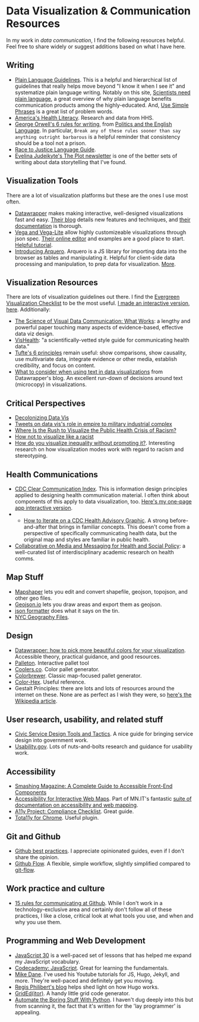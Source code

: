 # Data Visualization & Communication Resources
In my work in *data communication*, I find the following resources helpful. Feel free to share widely or suggest additions based on what I have here. 

## Writing
- [Plain Language Guidelines](https://www.plainlanguage.gov/guidelines/). This is a helpful and hierarchical list of guidelines that really helps move beyond "I know it when I see it" and systematize plain language writing. Notably on this site, [Scientists need plain language](https://www.plainlanguage.gov/resources/articles/scientists-need-plain-language/), a great overview of why plain language benefits communication products among the highly-educated. And, [Use Simple Phrases](https://www.plainlanguage.gov/guidelines/words/use-simple-words-phrases/) is a great list of problem words.
- [America's Health Literacy](https://www.ahrq.gov/sites/default/files/wysiwyg/health-literacy/dhhs-2008-issue-brief.pdf). Research and data from HHS.
- [George Orwell's 6 rules for writing](https://www.mhpbooks.com/6-writing-rules-from-george-orwell/), from [Politics and the English Language](https://www.orwellfoundation.com/the-orwell-foundation/orwell/essays-and-other-works/politics-and-the-english-language/). In particular, ```Break any of these rules sooner than say anything outright barbarous``` is a helpful reminder that consistency should be a tool not a prison. 
- [Race to Justice Language Guide](https://www1.nyc.gov/assets/doh/downloads/pdf/dpho/race-to-justice-action-kit-language-use-guide.pdf).
- [Evelina Judeikyte's The Plot newsletter](https://plotting.substack.com/) is one of the better sets of writing about data storytelling that I've found.

## Visualization Tools
There are a lot of visualization platforms but these are the ones I use most often. 
- [Datawrapper](www.datawrapper.de) makes making interactive, well-designed visualizations fast and easy. [Their blog](https://blog.datawrapper.de/) details new features and techniques, and [their documentation](https://academy.datawrapper.de/) is thorough.
- [Vega and Vega-Lite](https://vega.github.io/) allow highly customizeable visualizations through json spec. [Their online editor](https://vega.github.io/editor/) and examples are a good place to start. [Helpful tutorial](http://vda-lab.github.io/2019/12/vegalite).
- [Introducing Arquero](https://observablehq.com/@uwdata/introducing-arquero). Arquero is a JS library for importing data into the browser as tables and manipulating it. Helpful for client-side data processing and manipulation, to prep data for visualization. [More](https://github.com/uwdata/arquero).

## Visualization Resources
There are lots of visualization guidelines out there. I find the [Evergreen Visualization Checklist](https://stephanieevergreen.com/wp-content/uploads/2020/12/EvergreenDataVizChecklist.pdf) to be the most useful. [I made an interactive version, here](https://mmontesanonyc.github.io/interactive-evergreen-checklist/).
Additionally:
- [The Science of Visual Data Communication: What Works](https://journals.sagepub.com/stoken/default+domain/10.1177%2F15291006211051956-FREE/full#.YbpbbYlu2Xw.twitter): a lengthy and powerful paper touching many aspects of evidence-based, effective data viz design.
- [VisHealth](http://www.vizhealth.org/): "a scientifically-vetted style guide for communicating health data."
- [Tufte's 6 principles](https://sites.google.com/site/tufteondesign/home/six-fundamental-principles-of-design) remain useful: show comparisons, show causality, use multivariate data, integrate evidence or other media, establish credibility, and focus on content.
- [What to consider when using text in data visualizations](https://blog.datawrapper.de/text-in-data-visualizations) from Datawrapper's blog. An excellent run-down of decisions around text (microcopy) in visualizations. 

## Critical Perspectives
- [Decolonizing Data Vis](https://stephanieevergreen.com/decolonizing-data-viz/)
- [Tweets on data vis's role in empire to military industrial complex](https://twitter.com/infowetrust/status/1436106191206182926)
- [Where Is the Rush to Visualize the Public Health Crisis of Racism?
](https://medium.com/nightingale/data-visualization-racism-a4521a1864d1)
- [How not to visualize like a racist](https://idatassist.com/how-not-to-visualize-like-a-racist/)
- [How do you visualize inequality without promoting it?](https://3iap.com/dispersion-disparity-equity-centered-data-visualization-research-project-Wi-58RCVQNSz6ypjoIoqOQ/). Interesting research on how visualization modes work with regard to racism and stereotyping.

## Health Communications
- [CDC Clear Communication Index](https://www.cdc.gov/ccindex/index.html). This is information design principles applied to designing health communication material. I often think about components of this apply to data visualization, too. [Here's my one-page app interactive version](https://mmontesanonyc.github.io/interactive-CDC-CCI/).
- - [How to Iterate on a CDC Health Advisory Graphic](https://nightingaledvs.com/how-to-iterate-on-a-cdc-health-advisory-graphic/). A strong before-and-after that brings in familiar concepts. This doesn't come from a perspective of specifically communicating health data, but the original map and styles are familiar in public health. 
- [Collaborative on Media and Messaging for Health and Social Policy](https://commhsp.org/resource-library/): a well-curated list of interdisciplinary academic research on health comms.

## Map Stuff
- [Mapshaper](https://mapshaper.org/) lets you edit and convert shapefile, geojson, topojson, and other geo files.
- [Geojson.io](http://geojson.io/) lets you draw areas and export them as geojson.
- [json formatter](https://jsonformatter.org/) does what it says on the tin.
- [NYC Geography Files](https://github.com/nycehs/NYC_geography).

## Design
- [Datawrapper: how to pick more beautiful colors for your visualization](https://blog.datawrapper.de/beautifulcolors/). Accessible theory, practical guidance, and good resources.
- [Palleton](https://paletton.com/#uid=1000u0kllllaFw0g0qFqFg0w0aF). Interactive pallet tool
- [Coolers.co](https://coolors.co/). Color pallet generator.
- [Colorbrewer](https://colorbrewer2.org/#type=sequential&scheme=BuGn&n=3). Classic map-focused pallet generator.
- [Color-Hex](www.color-hex.com). Useful reference.
- Gestalt Principles: there are lots and lots of resources around the internet on these. None are as perfect as I wish they were, so [here's the Wikipedia article](https://en.wikipedia.org/wiki/Gestalt_psychology).

## User research, usability, and related stuff
- [Civic Service Design Tools and Tactics](https://civicservicedesign.com/). A nice guide for bringing service design into government work.
- [Usability.gov](www.usability.gov). Lots of nuts-and-bolts research and guidance for usability work.

## Accessibility
- [Smashing Magazine: A Complete Guide to Accessible Front-End Components](https://www.smashingmagazine.com/2021/03/complete-guide-accessible-front-end-components/)
- [Accessibility for Interactive Web Maps](https://mn.gov/mnit/assets/web-map-accessibility-guide_tcm38-403564.pdf). Part of MN.IT's fantastic [suite of documentation on accessibility and web mapping](https://mn.gov/mnit/about-mnit/accessibility/maps/web.jsp). 
- [A11y Project: Compliance Checklist](https://www.a11yproject.com/checklist/). Great guide.
- [Tota11y for Chrome](https://chrome.google.com/webstore/detail/tota11y-for-chrome/nkghaekndgmonifcpfgjmpfjlhnmflhp?hl=en). Useful plugin. 

## Git and Github
- [Github best practices](https://github.com/tmcw/github-best-practices). I appreciate opinionated guides, even if I don't share the opinion.
- [Github Flow](https://githubflow.github.io/). A flexible, simple workflow, slightly simplified compared to [git-flow](https://nvie.com/posts/a-successful-git-branching-model/).

## Work practice and culture
- [15 rules for communicating at Github](https://ben.balter.com/2014/11/06/rules-of-communicating-at-github/). While I don't work in a technology-exclusive area and certainly don't follow all of these practices, I like a close, critical look at what tools you use, and when and why you use them.

## Programming and Web Development
- [JavaScript 30](https://javascript30.com/) is a well-paced set of lessons that has helped me expand my JavaScript vocabulary.
- [Codecademy: JavaScript](https://www.codecademy.com/learn/introduction-to-javascript). Great for learning the fundamentals.
- [Mike Dane](https://www.youtube.com/channel/UCvmINlrza7JHB1zkIOuXEbw). I've used his Youtube tutorials for JS, Hugo, Jekyll, and more. They're well-paced and definitely get you moving.
- [Regis Philibert's blog](https://www.regisphilibert.com/blog/) helps shed light on how Hugo works. 
- [GridEd(itor)](https://nickstrayer.me/grided). A handy little grid code generator.
- [Automate the Boring Stuff With Python](https://automatetheboringstuff.com/#toc). I haven't dug deeply into this but from scanning it, the fact that it's written for the 'lay programmer' is appealing. 
